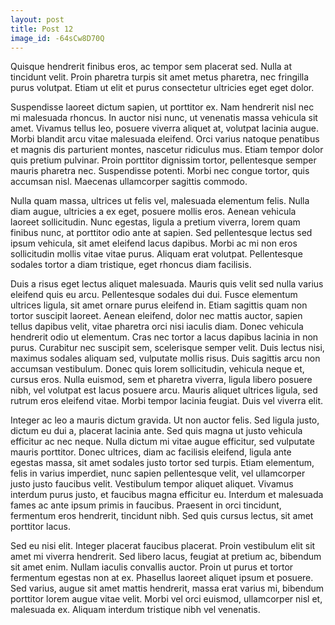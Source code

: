 ```yaml
---
layout: post
title: Post 12
image_id: -64sCw8D70Q
---
```


Quisque hendrerit finibus eros, ac tempor sem placerat sed. Nulla at tincidunt velit. Proin pharetra turpis sit amet metus pharetra, nec fringilla purus volutpat. Etiam ut elit et purus consectetur ultricies eget eget dolor. 

Suspendisse laoreet dictum sapien, ut porttitor ex. Nam hendrerit nisl nec mi malesuada rhoncus. In auctor nisi nunc, ut venenatis massa vehicula sit amet. Vivamus tellus leo, posuere viverra aliquet at, volutpat lacinia augue. Morbi blandit arcu vitae malesuada eleifend. Orci varius natoque penatibus et magnis dis parturient montes, nascetur ridiculus mus. Etiam tempor dolor quis pretium pulvinar. Proin porttitor dignissim tortor, pellentesque semper mauris pharetra nec. Suspendisse potenti. Morbi nec congue tortor, quis accumsan nisl. Maecenas ullamcorper sagittis commodo.

Nulla quam massa, ultrices ut felis vel, malesuada elementum felis. Nulla diam augue, ultricies a ex eget, posuere mollis eros. Aenean vehicula laoreet sollicitudin. Nunc egestas, ligula a pretium viverra, lorem quam finibus nunc, at porttitor odio ante at sapien. Sed pellentesque lectus sed ipsum vehicula, sit amet eleifend lacus dapibus. Morbi ac mi non eros sollicitudin mollis vitae vitae purus. Aliquam erat volutpat. Pellentesque sodales tortor a diam tristique, eget rhoncus diam facilisis.

Duis a risus eget lectus aliquet malesuada. Mauris quis velit sed nulla varius eleifend quis eu arcu. Pellentesque sodales dui dui. Fusce elementum ultrices ligula, sit amet ornare purus eleifend in. Etiam sagittis quam non tortor suscipit laoreet. Aenean eleifend, dolor nec mattis auctor, sapien tellus dapibus velit, vitae pharetra orci nisi iaculis diam. Donec vehicula hendrerit odio ut elementum. Cras nec tortor a lacus dapibus lacinia in non purus. Curabitur nec suscipit sem, scelerisque semper velit. Duis lectus nisi, maximus sodales aliquam sed, vulputate mollis risus. Duis sagittis arcu non accumsan vestibulum. Donec quis lorem sollicitudin, vehicula neque et, cursus eros. Nulla euismod, sem et pharetra viverra, ligula libero posuere nibh, vel volutpat est lacus posuere arcu. Mauris aliquet ultrices ligula, sed rutrum eros eleifend vitae. Morbi tempor lacinia feugiat. Duis vel viverra elit.

Integer ac leo a mauris dictum gravida. Ut non auctor felis. Sed ligula justo, dictum eu dui a, placerat lacinia ante. Sed quis magna ut justo vehicula efficitur ac nec neque. Nulla dictum mi vitae augue efficitur, sed vulputate mauris porttitor. Donec ultrices, diam ac facilisis eleifend, ligula ante egestas massa, sit amet sodales justo tortor sed turpis. Etiam elementum, felis in varius imperdiet, nunc sapien pellentesque velit, vel ullamcorper justo justo faucibus velit. Vestibulum tempor aliquet aliquet. Vivamus interdum purus justo, et faucibus magna efficitur eu. Interdum et malesuada fames ac ante ipsum primis in faucibus. Praesent in orci tincidunt, fermentum eros hendrerit, tincidunt nibh. Sed quis cursus lectus, sit amet porttitor lacus.

Sed eu nisi elit. Integer placerat faucibus placerat. Proin vestibulum elit sit amet mi viverra hendrerit. Sed libero lacus, feugiat at pretium ac, bibendum sit amet enim. Nullam iaculis convallis auctor. Proin ut purus et tortor fermentum egestas non at ex. Phasellus laoreet aliquet ipsum et posuere. Sed varius, augue sit amet mattis hendrerit, massa erat varius mi, bibendum porttitor lorem augue vitae velit. Morbi vel orci euismod, ullamcorper nisl et, malesuada ex. Aliquam interdum tristique nibh vel venenatis.